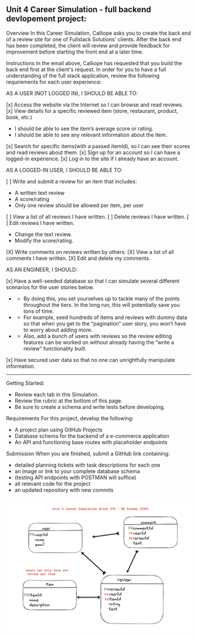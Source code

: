 ## Unit 4 Career Simulation - full backend devlopement project:

Overview
In this Career Simulation, Calliope asks you to create the back end of a review site for one of Fullstack Solutions' clients. After the back end has been completed, the client will review and provide feedback for improvement before starting the front end at a later time.

Instructions
In the email above, Calliope has requested that you build the back end first at the client's request. In order for you to have a full understanding of the full stack application, review the following requirements for each user experience:

AS A USER (NOT LOGGED IN), I SHOULD BE ABLE TO:

[x] Access the website via the Internet so I can browse and read reviews.
[x] View details for a specific reviewed item (store, restaurant, product, book, etc.)

- I should be able to see the item’s average score or rating.
- I should be able to see any relevant information about the item.

[x] Search for specific items(with a passed itemId), so I can see their scores and read reviews about them.
[x] Sign up for an account so I can have a logged-in experience.
[x] Log in to the site if I already have an account.

AS A LOGGED-IN USER, I SHOULD BE ABLE TO:

[ ] Write and submit a review for an item that includes:

- A written text review
- A score/rating
- Only one review should be allowed per item, per user

[ ] View a list of all reviews I have written.
[ ] Delete reviews I have written.
[ ] Edit reviews I have written.

- Change the text review.
- Modify the score/rating.

[X] Write comments on reviews written by others.
[X] View a list of all comments I have written.
[X] Edit and delete my comments.

AS AN ENGINEER, I SHOULD:

[x] Have a well-seeded database so that I can simulate several different scenarios for the user stories below.

- - By doing this, you set yourselves up to tackle many of the points throughout the tiers. In the long run, this will potentially save you tons of time.
- - For example, seed hundreds of items and reviews with dummy data so that when you get to the “pagination” user story, you won’t have to worry about adding more.
- - Also, add a bunch of users with reviews so the review editing features can be worked on without already having the “write a review” functionality built.

[x] Have secured user data so that no one can unrightfully manipulate information.

---

Getting Started:

- Review each tab in this Simulation.
- Review the rubric at the bottom of this page.
- Be sure to create a schema and write tests before developing.

Requirements
For this project, develop the following:

- A project plan using GitHub Projects
- Database schema for the backend of a e-commerce application
- An API and functioning base routes with placeholder endpoints

Submission
When you are finished, submit a GitHub link containing:

- detailed planning tickets with task descriptions for each one
- an image or link to your complete database schema
- (testing API endpoints with POSTMAN will suffice)
- all relevant code for the project
- an updated repository with new commits

![alt text](db_schema.png)

